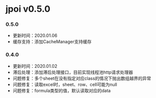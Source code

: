# jpoi v0.5.0

### 0.5.0
- 更新时间：2020.01.06
- 缓存支持：添加CacheManager支持缓存

### 0.4.0
- 更新时间：2020.01.02
- 滞后处理：添加滞后处理接口，目前实现线程池http请求处理器
- 问题修复：多个sheet在没有指定对应class的情况下抛出数组越界的异常
- 问题修复：读取excel时，sheet、row、cell可能为null
- 问题修复：formula类型的值，默认读取对应的data
